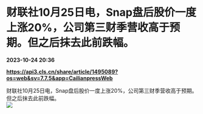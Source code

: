# 财联社10月25日电，Snap盘后股价一度上涨20%，公司第三财季营收高于预期。但之后抹去此前跌幅。

**2023-10-24 20:36**

**https://api3.cls.cn/share/article/1495089?os=web&sv=7.7.5&app=CailianpressWeb**

财联社10月25日电，Snap盘后股价一度上涨20%，公司第三财季营收高于预期。但之后抹去此前跌幅。  
![](https://img.cls.cn/images/20231025/ZT86v6qV2n.png)